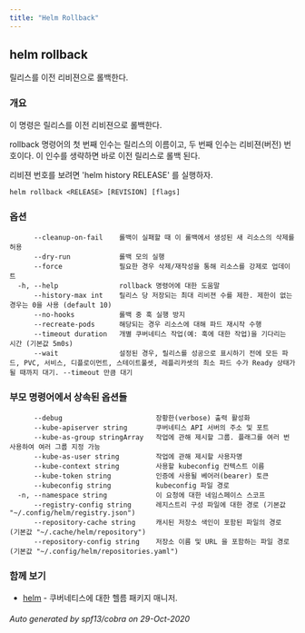 ```yaml
---
title: "Helm Rollback"
---
```


## helm rollback

릴리스를 이전 리비젼으로 롤백한다.

### 개요


이 명령은 릴리스를 이전 리비젼으로 롤백한다.

rollback 명령어의 첫 번째 인수는 릴리스의 이름이고,
두 번째 인수는 리비젼(버전) 번호이다.
이 인수를 생략하면 바로 이전 릴리스로 롤백 된다.

리비젼 번호를 보려면 'helm history RELEASE' 를 실행하자.


```
helm rollback <RELEASE> [REVISION] [flags]
```

### 옵션

```
      --cleanup-on-fail    롤백이 실패할 때 이 롤백에서 생성된 새 리소스의 삭제를 허용
      --dry-run            롤백 모의 실행
      --force              필요한 경우 삭제/재작성을 통해 리소스를 강제로 업데이트
  -h, --help               rollback 명령어에 대한 도움말
      --history-max int    릴리스 당 저장되는 최대 리비젼 수를 제한. 제한이 없는 경우는 0을 사용 (default 10)
      --no-hooks           롤백 중 훅 실행 방지
      --recreate-pods      해당되는 경우 리소스에 대해 파드 재시작 수행
      --timeout duration   개별 쿠버네티스 작업(예: 훅에 대한 작업)을 기다리는 시간 (기본값 5m0s)
      --wait               설정된 경우, 릴리스를 성공으로 표시하기 전에 모든 파드, PVC, 서비스, 디플로이먼트, 스테이트풀셋, 레플리카셋의 최소 파드 수가 Ready 상태가 될 때까지 대기. --timeout 만큼 대기
```

### 부모 명령어에서 상속된 옵션들

```
      --debug                       장황한(verbose) 출력 활성화
      --kube-apiserver string       쿠버네티스 API 서버의 주소 및 포트
      --kube-as-group stringArray   작업에 관해 제시할 그룹. 플래그를 여러 번 사용하여 여러 그룹 지정 가능
      --kube-as-user string         작업에 관해 제시할 사용자명
      --kube-context string         사용할 kubeconfig 컨텍스트 이름
      --kube-token string           인증에 사용될 베어러(bearer) 토큰
      --kubeconfig string           kubeconfig 파일 경로
  -n, --namespace string            이 요청에 대한 네임스페이스 스코프
      --registry-config string      레지스트리 구성 파일에 대한 경로 (기본값 "~/.config/helm/registry.json")
      --repository-cache string     캐시된 저장소 색인이 포함된 파일의 경로 (기본값 "~/.cache/helm/repository")
      --repository-config string    저장소 이름 및 URL 을 포함하는 파일 경로 (기본값 "~/.config/helm/repositories.yaml")
```

### 함께 보기

* [helm](../helm)	 - 쿠버네티스에 대한 헬름 패키지 매니저.

###### Auto generated by spf13/cobra on 29-Oct-2020
